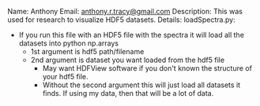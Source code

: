 Name: Anthony 
Email: anthony.r.tracy@gmail.com
Description: This was used for research to visualize HDF5 datasets.
Details:
loadSpectra.py: 
  - If you run this file with an HDF5 file with the spectra it will load all the datasets into python np.arrays
    - 1st argument is hdf5 path/filename
    - 2nd argument is dataset you want loaded from the hdf5 file
		- May want HDFView software if you don't known the structure of your hdf5 file. 
		- Without the second argument this will just load all datasets it finds. If using my data, then that will be a lot of data.


